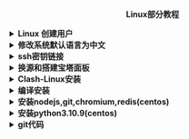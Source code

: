 <p align="center"><b>Linux部分教程</b></p>
<details><summary><b>Linux 创建用户</b></summary>
<p>

## linux通用

- debian使用`adduser`并且不用执行`passed`

```text
useradd -m 用户名
```

设置密码 > `passwd` 用户名

```text
 passwd
```

- 先登陆root账户，在root用户下更改`sudoers`文件(需要先登录刚才创建的用户才能生成此文件)

```bash
vim /etc/sudoers
```

在`## Allow root to run any commands anywhere`下添加以下内容，按I插入，插入完成后按ESC退出插入，输出:wq!保存退出，如下图所示

```bash
用户名 ALL=(ALL) NOPASSWD:ALL
```

重载配置文件生效

```bash
source /etc/profile
```

</p>
</details>
<details><summary><b>修改系统默认语言为中文</b></summary>
<p>

## Debian

下载语言包

```bash
apt-get install locales
```

设置语言，在弹出的窗口中找到`zh_CN.UTF-8 UTF-8`按空格进行选着

回车确定，在下个界面选着`zh_CN.UTF-8`设置默认语言

```bahs
dpkg-reconfigure locales
```

## centos

安装中文语言包

```bash
yum groupinstall fonts -y
yum install kde-l10n-Chinese
yum reinstall glibc-common
```

修改etc目录下`locale.conf`的内容为 `LANG="zh_CN.UTF-8"`

```bash
vim /etc/locale.conf
```

执行`sudo reboot`重启，或者执行以下指令重载配置文件

```bash
source /etc/locale.conf
```

</p>
</details>
<details><summary><b>ssh密钥链接</b></summary>
<p>

生成秘钥(一路按回车)

```bash
ssh-keygen
```

查看公钥并复制(以ssh-rsa开头的)

```bash
cat .ssh/id_rsa.pub
```

登录到服务器创建秘钥文件设置权限并(按i)编辑，粘贴刚才复制的公钥(按`esc`输入`:wq`保存)

```bash
mkdir .ssh
chmod 700 .ssh
vim .ssh/authorized_keys
```

```bash
chmod 600 .ssh/authorized_keys
```

重启ssh

```text
service sshd restart
```

</p>
</details>
<details><summary><b>换源和搭建宝塔面板</b></summary>
<p>

先安装面板再换源

## 宝塔面板

Centos安装脚本

```bash
yum install -y wget && wget -O install.sh https://download.bt.cn/install/install_6.0.sh && sh install.sh ed8484bec
```

Ubuntu/Deepin安装脚本

```bash
wget -O install.sh https://download.bt.cn/install/install-ubuntu_6.0.sh && sudo bash install.sh ed8484bec
```

Debian安装脚本

```bash
wget -O install.sh https://download.bt.cn/install/install-ubuntu_6.0.sh && bash install.sh ed8484bec
```

万能安装脚本

```bash
if [ -f /usr/bin/curl ];then curl -sSO https://download.bt.cn/install/install_panel.sh;else wget -O install_panel.sh https://download.bt.cn/install/install_panel.sh;fi;bash install_panel.sh ed8484bec
```

## 更换软件源通用

```bash
bash <(curl -sSL https://gitee.com/SuperManito/LinuxMirrors/raw/main/ChangeMirrors.sh)
```

</p>
</details>
<details><summary><b>Clash-Linux安装</b></summary>
<p>

下载[clash](https://github.com/Dreamacro/clash)

```text
wget https://github.com/Dreamacro/clash/releases/download/v1.12.0/clash-linux-amd64-v1.12.0.gz
```

解压

```text
gzip -d clash-linux-amd64-v1.12.0.gz
```

移动到/usr/local/bin/clash并重命名

```text
mv clash-linux-amd64-v1.12.0 /usr/local/bin/clash
```

给执行权限

```text
chmod +x /usr/local/bin/clash
```

设置成服务

```text
vim /etc/systemd/system/clash.service
```

```bash
[Unit]
Description=clash service
After=network.target
 
[Service]
Type=simple
User=root
ExecStart=/usr/local/bin/clash
Restart=on-failure # or always, on-abort, etc
 
[Install]
WantedBy=multi-user.target
```

设置开机自启

```text
systemctl daemon-reload
systemctl enable clash
```

启动

```text
service clash start
```

## 修改系统代理

设置代理

```text
vim /etc/profile
```

全局代理(开启`kclash`，关闭`gclash`)

```bash
alias kclash="export https_proxy=http://127.0.0.1:7890 http_proxy=http://127.0.0.1:7890 all_proxy=socks5://127.0.0.1:7891"
alias gclash="unset  http_proxy  https_proxy  all_proxy"
```

或者直接`ALL`

```bash
alias kclash="export ALL_PROXY=127.0.0.1:7890"
alias gclash="unset ALL_PROXY"
```

全局代理(无开关)

```text
export http_proxy=127.0.0.1:9090
export https_proxy=127.0.0.1:9090
export all_proxy=socks5://127.0.0.1:7891
```

重载配置文件

```text
source /etc/profile
```

查看代理是否代理

```text
env|grep -i proxy
```

测试访问外网和代理地址

```bash
curl www.google.com
```

```bash
curl cip.cc
```

## 配置面板

```text
cd ~/.config/clash
```

下载面板，解压，重命名

```text
wget https://github.com/haishanh/yacd/archive/gh-pages.zip
unzip gh-pages.zip
mv yacd-gh-pages/ dashboard/
```

配置面板在`config.yaml`中添加以下代码

```bash
external-ui: dashboard
```

secret: xxxx #设置访问密码

external-controller: 0.0.0.0:9090  #别忘记在服务器厂商开放端口号

external-ui: dashboard  #面板路径

## 其他指令

查看服务状态

```text
service clash status
```

重启服务

```text
service clash restart
```

停止服务

```text
service clash stop
```

</p>
</details>
<details><summary><b>编译安装</b></summary>
<p>


配置安装,指定路径`--prefix=`,高性能安装`--enable-optimizations`

```bash
./configure --prefix=/usr/local/ --enable-optimizations
```

编译 && 安装

```text
make && make install
```

</p>
</details>
<details><summary><b>安装nodejs,git,chromium,redis(centos)</b></summary>
<p>

添加仓库源

```text
curl -sL https://rpm.nodesource.com/setup_17.x | sudo bash -
```

安装gcc-c++ make nodejs

```text
sudo yum -y install gcc-c++ make nodejs
```

查看nodejs版本

```text
node -v
```

查看npm版本

```text
npm -v
```

## git安装

导入git源

```text
sudo yum -y install https://packages.endpointdev.com/rhel/7/os/x86_64/endpoint-repo.x86_64.rpm
```

安装git

```text
sudo yum install git
```

查看版本

```text
git --version
```

## 安装chromium

```text
yum -y install chromium
```

## 安装redis

```text
yum -y install redis
```

</p>
</details>
<details><summary><b>安装python3.10.9(centos)</b></summary>
<p>

安装依赖

```text
yum -y groupinstall "Development tools"
yum install -y ncurses-devel gdbm-devel xz-devel sqlite-devel tk-devel uuid-devel readline-devel bzip2-devel libffi-devel
yum install -y openssl-devel openssl11 openssl11-devel
```

[下载python](https://www.python.org/)

```text
wget https://www.python.org/ftp/python/3.10.9/Python-3.10.9.tgz
```

解压并进入目录

```text
tar zxvf Python-3.10.9.tgz && cd Python-3.10.9
```

设置编译FLAG，以便使用最新的openssl库。

```text
export CFLAGS=$(pkg-config --cflags openssl11)
export LDFLAGS=$(pkg-config --libs openssl11)
```

设置编译目录

```text
./configure --prefix=/usr/local/python3 --enable-optimizations
```

编译安装

```text
make && make install
```

配置

```text
ln -sf /usr/local/python3/bin/python3 /usr/bin/python
ln -sf /usr/local/python3/bin/pip3 /usr/bin/pip
```

检查是否配置正确

```text
python --version
pip --version
```

</p>
</details>

<details><summary><b>git代码</b></summary>
<p>

## git代码部分

```text
git init
```

```text
git add README.md
```

```text
git commit -m "first commit"
```

```text
git branch -M main
```

```text
git remote add origin https://github.com/Lycofuture/Centos7.6-initial.git
```

```text
git push -u origin main
```
</p>
</details>